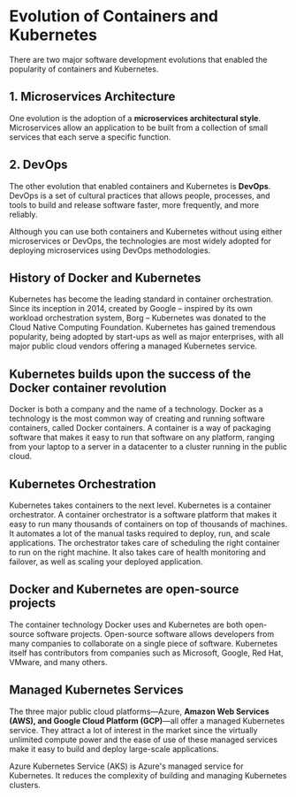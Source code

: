 # Evolution of Containers and Kubernetes

There are two major software development evolutions that enabled the popularity of containers and Kubernetes. 

## 1. Microservices Architecture

One evolution is the adoption of a **microservices architectural style**. Microservices allow an application to be built from a collection of small services that each serve a specific function.

## 2. DevOps

The other evolution that enabled containers and Kubernetes is **DevOps**. DevOps is a set of cultural practices that allows people, processes, and tools to build and release software faster, more frequently, and more reliably.

Although you can use both containers and Kubernetes without using either microservices or DevOps, the technologies are most widely adopted for deploying microservices using DevOps methodologies.


## History of Docker and Kubernetes

Kubernetes has become the leading standard in container orchestration. Since its inception in 2014, created by Google – inspired by its own workload orchestration system, Borg – Kubernetes was donated to the Cloud Native Computing Foundation. Kubernetes has gained tremendous popularity, being adopted by start-ups as well as major enterprises, with all major public cloud vendors offering a managed Kubernetes service.

## Kubernetes builds upon the success of the Docker container revolution

Docker is both a company and the name of a technology. Docker as a technology is the most common way of creating and running software containers, called Docker containers. A container is a way of packaging software that makes it easy to run that software on any platform, ranging from your laptop to a server in a datacenter to a cluster running in the public cloud.

## Kubernetes Orchestration

Kubernetes takes containers to the next level. Kubernetes is a container orchestrator. A container orchestrator is a software platform that makes it easy to run many thousands of containers on top of thousands of machines. It automates a lot of the manual tasks required to deploy, run, and scale applications. The orchestrator takes care of scheduling the right container to run on the right machine. It also takes care of health monitoring and failover, as well as scaling your deployed application.

## Docker and Kubernetes are open-source projects

The container technology Docker uses and Kubernetes are both open-source software projects. Open-source software allows developers from many companies to collaborate on a single piece of software. Kubernetes itself has contributors from companies such as Microsoft, Google, Red Hat, VMware, and many others.

## Managed Kubernetes Services

The three major public cloud platforms—Azure, **Amazon Web Services (AWS), and Google Cloud Platform (GCP)**—all offer a managed Kubernetes service. They attract a lot of interest in the market since the virtually unlimited compute power and the ease of use of these managed services make it easy to build and deploy large-scale applications. 

Azure Kubernetes Service (AKS) is Azure's managed service for Kubernetes. It reduces the complexity of building and managing Kubernetes clusters.
